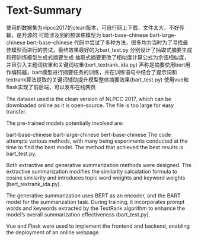 # Text-Summary
使用的数据集为nlpcc2017的clean版本，可自行网上下载，文件太大，不好传输，是开源的
可能涉及到的预训练模型为
bart-base-chinese
bart-large-chinese
bert-base-chinese
代码中尝试了多种方法，很多均为当时为了寻找最佳模型而进行的尝试，最终效果最好的为bart_test.py
分别设计了抽取式摘要生成和预训练模型生成式摘要生成
抽取式摘要更改了相似度计算公式为余弦相似度，并且引入主题词权重和关键词权重(bert_textrank_ida.py)
声称是摘要使用bert用作编码器，bart模型进行摘要任务的训练，并在训练语句中结合了提示词和textrank算法提取的关键词辅助提升模型整体摘要效果(bart_test.py)
使用vue和flask实现了前后端，可以发布在线网页


The dataset used is the clean version of NLPCC 2017, which can be downloaded online as it is open-source. The file is too large for easy transfer.

The pre-trained models potentially involved are:

bart-base-chinese
bart-large-chinese
bert-base-chinese
The code attempts various methods, with many being experiments conducted at the time to find the best model. The method that achieved the best results is bart_test.py.

Both extractive and generative summarization methods were designed. The extractive summarization modifies the similarity calculation formula to cosine similarity and introduces topic word weights and keyword weights (bert_textrank_ida.py).

The generative summarization uses BERT as an encoder, and the BART model for the summarization task. During training, it incorporates prompt words and keywords extracted by the TextRank algorithm to enhance the model’s overall summarization effectiveness (bart_test.py).

Vue and Flask were used to implement the frontend and backend, enabling the deployment of an online webpage.